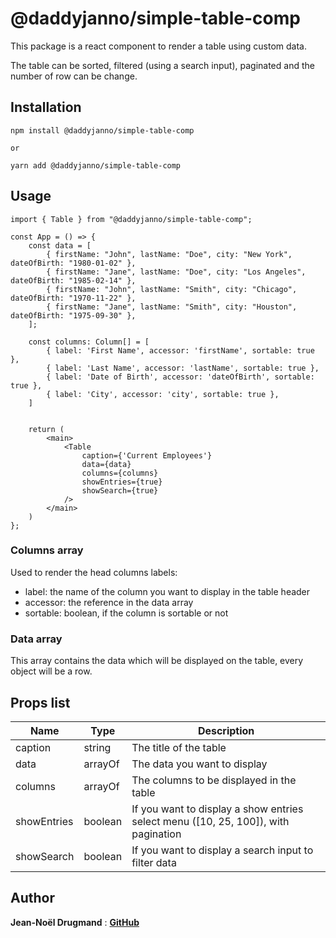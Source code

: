 # @daddyjanno/simple-table-comp

This package is a react component to render a table using custom data.

The table can be sorted, filtered (using a search input), paginated and the number of row can be change.

## Installation

```
npm install @daddyjanno/simple-table-comp

or

yarn add @daddyjanno/simple-table-comp
```

## Usage

```
import { Table } from "@daddyjanno/simple-table-comp";

const App = () => {
    const data = [
		{ firstName: "John", lastName: "Doe", city: "New York", dateOfBirth: "1980-01-02" },
		{ firstName: "Jane", lastName: "Doe", city: "Los Angeles", dateOfBirth: "1985-02-14" },
		{ firstName: "John", lastName: "Smith", city: "Chicago", dateOfBirth: "1970-11-22" },
		{ firstName: "Jane", lastName: "Smith", city: "Houston", dateOfBirth: "1975-09-30" },
	];

	const columns: Column[] = [
        { label: 'First Name', accessor: 'firstName', sortable: true },
        { label: 'Last Name', accessor: 'lastName', sortable: true },
        { label: 'Date of Birth', accessor: 'dateOfBirth', sortable: true },
        { label: 'City', accessor: 'city', sortable: true },
    ]


	return (
        <main>
            <Table
                caption={'Current Employees'}
                data={data}
                columns={columns}
                showEntries={true}
                showSearch={true}
            />
        </main>
    )
};

```

### Columns array

Used to render the head columns labels:

-   label: the name of the column you want to display in the table header
-   accessor: the reference in the data array
-   sortable: boolean, if the column is sortable or not

### Data array

This array contains the data which will be displayed on the table, every object will be a row.

## Props list

| Name        | Type    | Description                                                                        |
| ----------- | ------- | ---------------------------------------------------------------------------------- |
| caption     | string  | The title of the table                                                             |
| data        | arrayOf | The data you want to display                                                       |
| columns     | arrayOf | The columns to be displayed in the table                                           |
| showEntries | boolean | If you want to display a show entries select menu ([10, 25, 100]), with pagination |
| showSearch  | boolean | If you want to display a search input to filter data                               |

## Author

**Jean-Noël Drugmand** : [**GitHub**](https://github.com/daddyjanno/)
